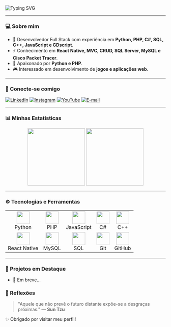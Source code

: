## <div align="center">
  <img src="https://readme-typing-svg.herokuapp.com?font=Fira+Code&weight=600&size=24&pause=1000&color=00A6FF&center=true&vCenter=true&width=1000&height=60&lines=Ol%C3%A1%2C+eu+sou+o+Arthur+Gaspare+Camzano!+%F0%9F%91%8B;Bem-vindo+ao+meu+GitHub!+%F0%9F%8E%80" alt="Typing SVG" />
</div>

---

### 💻 Sobre mim

- 🔹 Desenvolvedor Full Stack com experiência em **Python, PHP, C#, SQL, C++, JavaScript e GDscript**.
- ⚡ Conhecimento em **React Native, MVC, CRUD, SQL Server, MySQL e Cisco Packet Tracer**.
- 🐍 Apaixonado por **Python e PHP**.
- 🎮 Interessado em desenvolvimento de **jogos e aplicações web**.

---

### 🚀 Conecte-se comigo

[![LinkedIn](https://img.shields.io/badge/-LinkedIn-0077B5?style=for-the-badge&logo=linkedin&logoColor=white)](https://www.linkedin.com/in/arthur-gaspare-camzano-60b513248) 
[![Instagram](https://img.shields.io/badge/-Instagram-E4405F?style=for-the-badge&logo=instagram&logoColor=white)](https://www.instagram.com/gaspare_camzano/) 
[![YouTube](https://img.shields.io/badge/-YouTube-FF0000?style=for-the-badge&logo=youtube&logoColor=white)](https://www.youtube.com/@Dracon-46)
[![E-mail](https://img.shields.io/badge/-E--mail-D14836?style=for-the-badge&logo=gmail&logoColor=white)](mailto:gasparecamzano@gmail.com)

---

### 📊 Minhas Estatísticas

<div align="center">
  <img height="180em" src="https://github-readme-stats.vercel.app/api?username=Dracon-46&show_icons=true&theme=blueberry&include_all_commits=true&count_private=true"/>
  <img height="180em" src="https://github-readme-stats.vercel.app/api/top-langs/?username=Dracon-46&layout=compact&langs_count=7&theme=blueberry"/>
</div>

---

### ⚙️ Tecnologias e Ferramentas

<table>
  <tr>
    <td align="center"><img src="https://cdn.jsdelivr.net/gh/devicons/devicon/icons/python/python-original.svg" width="40px"/><br>Python</td>
    <td align="center"><img src="https://cdn.jsdelivr.net/gh/devicons/devicon/icons/php/php-original.svg" width="40px"/><br>PHP</td>
    <td align="center"><img src="https://cdn.jsdelivr.net/gh/devicons/devicon/icons/javascript/javascript-original.svg" width="40px"/><br>JavaScript</td>
    <td align="center"><img src="https://cdn.jsdelivr.net/gh/devicons/devicon/icons/csharp/csharp-original.svg" width="40px"/><br>C#</td>
    <td align="center"><img src="https://cdn.jsdelivr.net/gh/devicons/devicon/icons/cplusplus/cplusplus-original.svg" width="40px"/><br>C++</td>
  </tr>
  <tr>
    <td align="center"><img src="https://cdn.jsdelivr.net/gh/devicons/devicon/icons/react/react-original.svg" width="40px"/><br>React Native</td>
    <td align="center"><img src="https://cdn.jsdelivr.net/gh/devicons/devicon/icons/mysql/mysql-original.svg" width="40px"/><br>MySQL</td>
    <td align="center"><img src="https://cdn.jsdelivr.net/gh/devicons/devicon/icons/sqlite/sqlite-original.svg" width="40px"/><br>SQL</td>
    <td align="center"><img src="https://cdn.jsdelivr.net/gh/devicons/devicon/icons/git/git-original.svg" width="40px"/><br>Git</td>
    <td align="center"><img src="https://cdn.jsdelivr.net/gh/devicons/devicon/icons/github/github-original.svg" width="40px"/><br>GitHub</td>
  </tr>
</table>

---

### 📌 Projetos em Destaque

- 🚀 Em breve...

### 💬 Reflexões

> "Aquele que não prevê o futuro distante expõe-se a desgraças próximas." — **Sun Tzu**

✨ Obrigado por visitar meu perfil!
